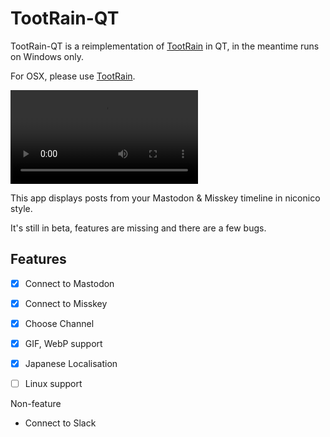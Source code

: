 # TootRain-QT

TootRain-QT is a reimplementation of [TootRain] in QT, in the meantime runs on Windows only.

For OSX, please use [TootRain].

<video src="https://github.com/user-attachments/assets/bd7ccdc2-3dc3-4d13-a8dd-b0ea15baa144" controls></video>

This app displays posts from your Mastodon & Misskey timeline in niconico style.

It's still in beta, features are missing and there are a few bugs.

## Features

- [x] Connect to Mastodon
- [x] Connect to Misskey
- [x] Choose Channel
- [x] GIF, WebP support
- [x] Japanese Localisation
- [ ] Linux support


Non-feature

- Connect to Slack


[TootRain]: https://github.com/b123400/tootrain
